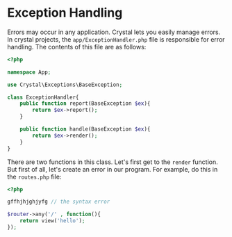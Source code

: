 # Exception Handling
Errors may occur in any application. Crystal lets you easily manage errors.
In crystal projects, the `app/ExceptionHandler.php` file is responsible for error handling. The contents of this file are as follows:

```php
<?php

namespace App;

use Crystal\Exceptions\BaseException;

class ExceptionHandler{
	public function report(BaseException $ex){
		return $ex->report();
	}

	public function handle(BaseException $ex){
		return $ex->render();
	}
}
```



There are two functions in this class. Let's first get to the `render` function. But first of all, let's create an error in our program. For example, do this in the `routes.php` file:


```php
<?php

gffhjhjghjyfg // the syntax error

$router->any('/' , function(){
    return view('hello');
});
```




